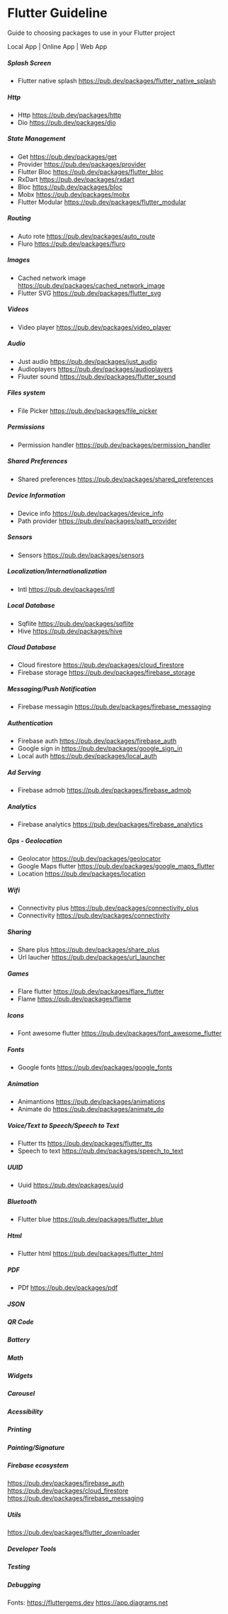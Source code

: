 # Flutter Guideline
Guide to choosing packages to use in your Flutter project

Local App | Online App | Web App

##### Splash Screen
- Flutter native splash https://pub.dev/packages/flutter_native_splash
##### Http
- Http https://pub.dev/packages/http
- Dio https://pub.dev/packages/dio
##### State Management
- Get https://pub.dev/packages/get
- Provider https://pub.dev/packages/provider
- Flutter Bloc https://pub.dev/packages/flutter_bloc
- RxDart https://pub.dev/packages/rxdart
- Bloc https://pub.dev/packages/bloc
- Mobx https://pub.dev/packages/mobx
- Flutter Modular https://pub.dev/packages/flutter_modular
##### Routing
- Auto rote https://pub.dev/packages/auto_route
- Fluro https://pub.dev/packages/fluro
##### Images
- Cached network image https://pub.dev/packages/cached_network_image
- Flutter SVG https://pub.dev/packages/flutter_svg
##### Videos
- Video player https://pub.dev/packages/video_player
##### Audio
- Just audio https://pub.dev/packages/just_audio
- Audioplayers https://pub.dev/packages/audioplayers
- Fluuter sound https://pub.dev/packages/flutter_sound
##### Files system
- File Picker https://pub.dev/packages/file_picker
##### Permissions
- Permission handler https://pub.dev/packages/permission_handler
##### Shared Preferences
- Shared preferences https://pub.dev/packages/shared_preferences
##### Device Information
- Device info https://pub.dev/packages/device_info
- Path provider https://pub.dev/packages/path_provider
##### Sensors
- Sensors https://pub.dev/packages/sensors
##### Localization/Internationalization
- Intl https://pub.dev/packages/intl
##### Local Database
- Sqflite https://pub.dev/packages/sqflite
- Hive https://pub.dev/packages/hive
##### Cloud Database
- Cloud firestore https://pub.dev/packages/cloud_firestore
- Firebase storage https://pub.dev/packages/firebase_storage
##### Messaging/Push Notification
- Firebase messagin https://pub.dev/packages/firebase_messaging
##### Authentication
- Firebase auth https://pub.dev/packages/firebase_auth
- Google sign in https://pub.dev/packages/google_sign_in
- Local auth https://pub.dev/packages/local_auth
##### Ad Serving
- Firebase admob https://pub.dev/packages/firebase_admob
##### Analytics
- Firebase analytics https://pub.dev/packages/firebase_analytics
##### Gps - Geolocation
- Geolocator https://pub.dev/packages/geolocator
- Google Maps flutter https://pub.dev/packages/google_maps_flutter
- Location https://pub.dev/packages/location
##### Wifi
- Connectivity plus https://pub.dev/packages/connectivity_plus
- Connectivity https://pub.dev/packages/connectivity
##### Sharing
- Share plus https://pub.dev/packages/share_plus
- Url laucher https://pub.dev/packages/url_launcher
##### Games
- Flare flutter https://pub.dev/packages/flare_flutter
- Flame https://pub.dev/packages/flame
##### Icons
- Font awesome flutter https://pub.dev/packages/font_awesome_flutter
##### Fonts
- Google fonts https://pub.dev/packages/google_fonts
##### Animation
- Animantions https://pub.dev/packages/animations
- Animate do https://pub.dev/packages/animate_do
##### Voice/Text to Speech/Speech to Text
- Flutter tts https://pub.dev/packages/flutter_tts
- Speech to text https://pub.dev/packages/speech_to_text
##### UUID
- Uuid https://pub.dev/packages/uuid
##### Bluetooth
- Flutter blue https://pub.dev/packages/flutter_blue
##### Html
- Flutter html https://pub.dev/packages/flutter_html
##### PDF
- PDf https://pub.dev/packages/pdf
##### JSON
##### QR Code
##### Battery
##### Math
##### Widgets
##### Carousel
##### Acessibility
##### Printing
##### Painting/Signature

##### Firebase ecosystem
https://pub.dev/packages/firebase_auth
https://pub.dev/packages/cloud_firestore
https://pub.dev/packages/firebase_messaging

##### Utils
https://pub.dev/packages/flutter_downloader

##### Developer Tools
##### Testing
##### Debugging

Fonts:
https://fluttergems.dev
https://app.diagrams.net
